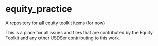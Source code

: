 # equity_practice
A repository for all equity toolkit items (for now)

This is a place for all issues and files that are contributed by the Equity Toolkit and any other USDSer contributing to this work.
